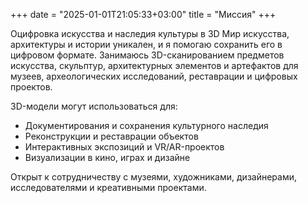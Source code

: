 +++
date = "2025-01-01T21:05:33+03:00"
title = "Миссия"
+++

Оцифровка искусства и наследия культуры в 3D
Мир искусства, архитектуры и истории уникален, и я помогаю сохранить его в цифровом формате. Занимаюсь 3D-сканированием предметов искусства, скульптур, архитектурных элементов и артефактов для музеев, археологических исследований, реставрации и цифровых проектов.

3D-модели могут использоваться для:
* Документирования и сохранения культурного наследия
* Реконструкции и реставрации объектов
* Интерактивных экспозиций и VR/AR-проектов
* Визуализации в кино, играх и дизайне

Открыт к сотрудничеству с музеями, художниками, дизайнерами, исследователями и креативными проектами.
